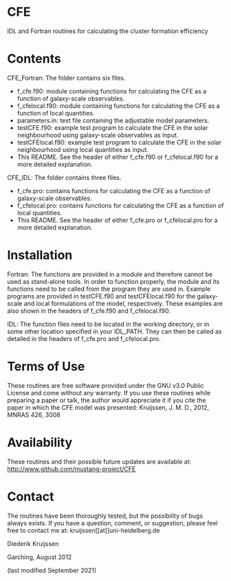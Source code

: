 # CFE
IDL and Fortran routines for calculating the cluster formation efficiency

# Contents

CFE_Fortran: 
The folder contains six files.
- f_cfe.f90: module containing functions for calculating the CFE as a
  function of galaxy-scale observables.
- f_cfelocal.f90: module containing functions for calculating the CFE 
  as a function of local quantities.
- parameters.in: text file containing the adjustable model parameters.
- testCFE.f90: example test program to calculate the CFE in the solar 
  neighbourhood using galaxy-scale observables as input.
- testCFElocal.f90: example test program to calculate the CFE in the solar 
  neighbourhood using local quantities as input.
- This README.
See the header of either f_cfe.f90 or f_cfelocal.f90 for a more detailed 
explanation.

CFE_IDL: 
The folder contains three files.
- f_cfe.pro: contains functions for calculating the CFE as a function of
  galaxy-scale observables.
- f_cfelocal.pro: contains functions for calculating the CFE as a function
  of local quantities.
- This README.
See the header of either f_cfe.pro or f_cfelocal.pro for a more detailed 
explanation.


# Installation

Fortran:
    The functions are provided in a module and therefore cannot be used as
    stand-alone tools. In order to function properly, the module and its
    functions need to be called from the program they are used in. Example
    programs are provided in testCFE.f90 and testCFElocal.f90 for the galaxy-
    scale and local formulations of the model, respectively. These examples are
    also shown in the headers of f_cfe.f90 and f_cfelocal.f90.

IDL: 
    The function files need to be located in the working directory, or in some
    other location specified in your IDL_PATH. They can then be called as
    detailed in the headers of f_cfe.pro and f_cfelocal.pro.


# Terms of Use

These routines are free software provided under the GNU v3.0 Public License and 
come without any warranty. If you use these routines while preparing a paper or 
talk, the author would appreciate it if you cite the paper in which the CFE 
model was presented:
    Kruijssen, J. M. D., 2012, MNRAS 426, 3008
         

# Availability

These routines and their possible future updates are available at:
    http://www.github.com/mustang-project/CFE


# Contact

The routines have been thoroughly tested, but the possibility of bugs always
exists. If you have a question, comment, or suggestion, please feel free to
contact me at:
    kruijssen[[at]]uni-heidelberg.de


Diederik Kruijssen

Garching, August 2012

(last modified September 2021)

